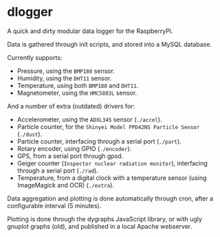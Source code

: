 # dlogger
A quick and dirty modular data logger for the RaspberryPi.

Data is gathered through init scripts, and stored into a MySQL database.

Currently supports:

- Pressure, using the `BMP180` sensor.
- Humidity, using the `DHT11` sensor.
- Temperature, using both `BMP180` and `DHT11`.
- Magnetometer, using the `HMC5883L` sensor.

And a number of extra (outdated) drivers for:

- Accelerometer, using the `ADXL345` sensor (`./accel`).
- Particle counter, for the `Shinyei Model PPD42NS Particle Sensor` (`./dust`).
- Particle counter, interfacing through a serial port (`./part`).
- Rotary encoder, using GPIO (`./encoder`).
- GPS, from a serial port through gpsd.
- Geiger counter (`Inspector nuclear radiation monitor`), interfacing through a serial port (`./rad`).
- Temperature, from a digital clock with a temperature sensor (using ImageMagick and OCR) (`./extra`).

Data aggregation and plotting is done automatically through cron, after a configurable interval (5 minutes).

Plotting is done through the dygraphs JavaScript library, or with ugly gnuplot graphs (old), and published in a local Apache webserver.
